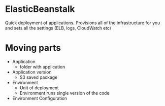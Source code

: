 # ElasticBeanstalk

Quick deployment of applications.
Provisions all of the infrastructure for you and sets all the settings (ELB, logs, CloudWatch etc)

# Moving parts
- Application
    - folder with application
- Application version
    - S3 saved package
- Environment
    - Unit of deployment
    - Environment runs single version of the code
- Environment Configuration
